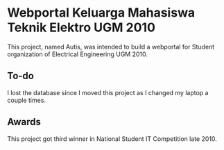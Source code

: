 Webportal Keluarga Mahasiswa Teknik Elektro UGM 2010
====================================================
This project, named Autis, was intended to build a webportal for Student
organization of Electrical Engineering UGM 2010.

To-do
-------------
I lost the database since I moved this project as I changed my laptop a couple
times.

Awards
---------------
This project got third winner in National Student IT Competition late 2010. 